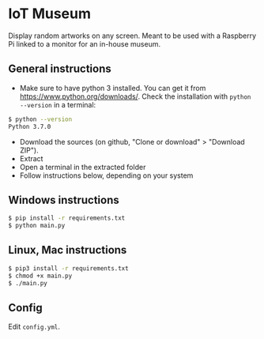 # IoT Museum
Display random artworks on any screen. Meant to be used with a Raspberry Pi linked to a monitor for an in-house museum.

## General instructions
- Make sure to have python 3 installed. You can get it from https://www.python.org/downloads/. Check the installation with `python --version` in a terminal:
```bash
$ python --version
Python 3.7.0
```
- Download the sources (on github, "Clone or download" > "Download ZIP").
- Extract
- Open a terminal in the extracted folder
- Follow instructions below, depending on your system

## Windows instructions
```bash
$ pip install -r requirements.txt
$ python main.py
```

## Linux, Mac instructions
```bash
$ pip3 install -r requirements.txt
$ chmod +x main.py
$ ./main.py
```

## Config
Edit `config.yml`.
